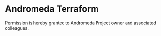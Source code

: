 # Andromeda Terraform

Permission is hereby granted to Andromeda Project owner and associated colleagues.
